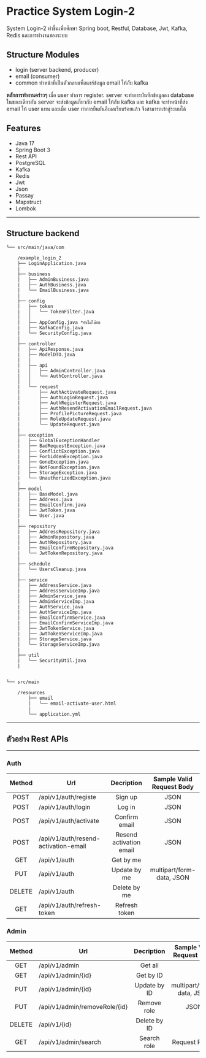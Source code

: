 # Practice System Login-2

System Login-2 ทำขึ้นเพื่อศึกษา Spring boot, Restful, Database, Jwt, Kafka, Redis และการทำงานของระบบ

## Structure Modules

* login (server backend, producer)
* email (consumer)
* common ทำหน้าที่เป็นตัวกลางเพื่อแชร์ข้อมูล email ให้กับ kafka

**หลักการทำงานคร่าวๆ** เมื่อ user ทำการ register. server จะทำการบันทึกข้อมูลลง database ในขณะเดียวกัน server
จะส่งข้อมูลเกี่ยวกับ email ให้กับ kafka และ kafka จะทำหน้าที่ส่ง email ให้ user แทน และเมื่อ user
ทำการยืนยันอีเมลเรียบร้อยแล้ว จึงสามารถเข้าสู่ระบบได้

## Features

* Java 17
* Spring Boot 3
* Rest API
* PostgreSQL
* Kafka
* Redis
* Jwt
* Json
* Passay
* Mapstruct
* Lombok

---

## Structure backend

    └── src/main/java/com

        /example_login_2
        ├── LoginApplication.java
        |
        ├── business
        |   ├── AdminBusiness.java
        |   ├── AuthBusiness.java
        |   └── EmailBusiness.java
        |
        ├── config
        |   ├── token
        |   │   └── TokenFilter.java
        │   │
        |   ├── AppConfig.java *ยังไม่ได้ทำ
        |   ├── KafkaConfig.java
        |   └── SecurityConfig.java
        |
        ├── controller
        |   ├── ApiResponse.java
        |   ├── ModelDTO.java
        |   |
        |   ├── api
        |   │   ├── AdminController.java
        |   │   └── AuthController.java
        │   │
        |   └── request
        |       ├── AuthActivateRequest.java
        |       ├── AuthLoginRequest.java
        |       ├── AuthRegisterRequest.java
        |       ├── AuthResendActivationEmailRequest.java
        |       ├── ProfilePictureRequest.java
        |       ├── RoleUpdateRequest.java
        |       └── UpdateRequest.java
        |
        ├── exception
        |   ├── GlobalExceptionHandler
        |   ├── BadRequestException.java
        |   ├── ConflictException.java
        |   ├── ForbiddenException.java
        |   ├── GoneException.java
        |   ├── NotFoundException.java
        |   ├── StorageException.java
        |   └── UnauthorizedException.java
        |
        ├── model
        |   ├── BaseModel.java
        |   ├── Address.java
        |   ├── EmailConfirm.java
        |   ├── JwtToken.java
        |   └── User.java
        |
        ├── repository
        |   ├── AddressRepository.java
        |   ├── AdminRepository.java
        |   ├── AuthRepository.java
        |   ├── EmailConfirmRepository.java
        |   └── JwtTokenRepository.java
        |
        ├── schedule
        |   └── UsersCleanup.java
        |
        ├── service
        |   ├── AddressService.java
        |   ├── AddressServiceImp.java
        |   ├── AdminService.java
        |   ├── AdminServiceImp.java
        |   ├── AuthService.java
        |   ├── AuthServiceImp.java
        |   ├── EmailConfirmService.java
        |   ├── EmailConfirmServiceImp.java
        |   ├── JwtTokenService.java
        |   ├── JwtTokenServiceImp.java
        |   ├── StorageService.java
        |   └── StorageServiceImp.java
        |
        ├── util
        |   └── SecurityUtil.java
        |


    └── src/main

        /resources
            ├── email
            |   └── email-activate-user.html
            |
            └── application.yml

---

## ตัวอย่าง Rest APIs

---

### Auth

| Method | Url                                  |       Decription        | Sample Valid <br/>Request Body |
|:------:|--------------------------------------|:-----------------------:|:------------------------------:|
|  POST  | /api/v1/auth/registe                 |         Sign up         |              JSON              |
|  POST  | /api/v1/auth/login                   |         Log in          |              JSON              | 
|  POST  | /api/v1/auth/activate                |      Confirm email      |              JSON              |
|  POST  | /api/v1/auth/resend-activation-email | Resend activation email |              JSON              |
|  GET   | /api/v1/auth                         |        Get by me        |                                |
|  PUT   | /api/v1/auth                         |      Update by me       |   multipart/form-data, JSON    |
| DELETE | /api/v1/auth                         |      Delete by me       |                                |
|  GET   | /api/v1/auth/refresh-token           |      Refresh token      |                                |

### Admin

| Method | Url                           |  Decription  | Sample Valid <br/>Request Body |
|:------:|-------------------------------|:------------:|:------------------------------:|
|  GET   | /api/v1/admin                 |   Get all    |                                |
|  GET   | /api/v1/admin/{id}            |  Get by ID   |                                | 
|  PUT   | /api/v1/admin/{id}            | Update by ID |   multipart/form-data, JSON    |
|  PUT   | /api/v1/admin/removeRole/{id} | Remove role  |              JSON              |
| DELETE | /api/v1/{id}                  | Delete by ID |                                |
|  GET   | /api/v1/admin/search          | Search role  |         Request Param          |
